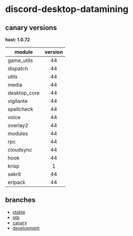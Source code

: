 # discord-desktop-datamining

## canary versions

**host: 1.0.72**

| module | version |
| ------ | :-----: |
| game_utils | 44 |
| dispatch | 44 |
| utils | 44 |
| media | 44 |
| desktop_core | 44 |
| vigilante | 44 |
| spellcheck | 44 |
| voice | 44 |
| overlay2 | 44 |
| modules | 44 |
| rpc | 44 |
| cloudsync | 44 |
| hook | 44 |
| krisp | 1 |
| sekrit | 44 |
| erlpack | 44 |

## branches

- [stable](https://github.com/OpenAsar/discord-desktop-datamining/tree/stable)
- [ptb](https://github.com/OpenAsar/discord-desktop-datamining/tree/ptb)
- [canary](https://github.com/OpenAsar/discord-desktop-datamining/tree/canary)
- [development](https://github.com/OpenAsar/discord-desktop-datamining/tree/development)